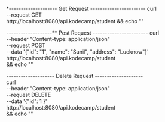 *-------------------- Get Request -----------------------
curl \
--request GET \
http://localhost:8080/api.kodecamp/student  && echo ""

-------------------** Post Request -----------------------
curl \
  --header "Content-type: application/json" \
  --request POST \
  --data '{"id": "1", "name": "Sunil", "address": "Lucknow"}' \
  http://localhost:8080/api.kodecamp/student \
  && echo ""

-------------------- Delete Request --------------------  
curl \
  --header "Content-type: application/json" \
  --request DELETE \
  --data '{"id": 1 }' \
  http://localhost:8080/api.kodecamp/student \
  && echo ""
